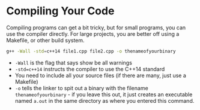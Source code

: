 # Compiling Your Code

Compiling programs can get a bit tricky, but for small programs, you can use the compiler directly. For large projects, you are better off using a Makefile, or other build system.

```bash
g++ -Wall -std=c++14 file1.cpp file2.cpp -o thenameofyourbinary
```


* `-Wall` is the flag that says show be all warnings
* `-std=c++14` instructs the compiler to use the C++14 standard
* You need to include all your source files (if there are many, just use a Makefile) 
* `-o` tells the linker to spit out a binary with the filename `thenameofyourbinary` - if you leave this out, it just creates an executable named `a.out` in the same directory as where you entered this command.



